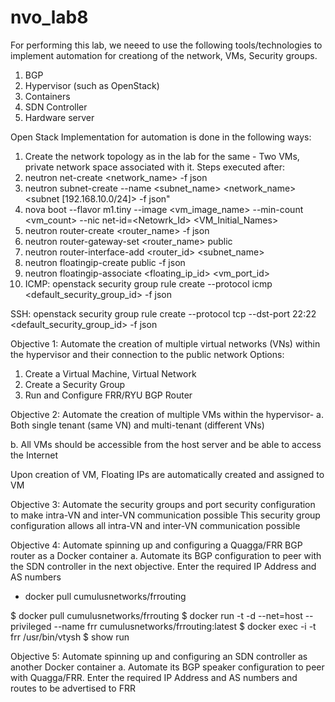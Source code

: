 # nvo_lab8

For performing this lab, we neeed to use the following tools/technologies to implement automation for creationg of the network, VMs, Security groups.

1. BGP
2. Hypervisor (such as OpenStack)
3. Containers
4. SDN Controller
5. Hardware server


Open Stack Implementation for automation is done in the following ways:
1. Create the network topology as in the lab for the same - Two VMs, private network space associated with it.
Steps executed after:
1. neutron net-create <network_name> -f json
2. neutron subnet-create --name <subnet_name> <network_name> <subnet [192.168.10.0/24]> -f json"
3. nova boot --flavor m1.tiny --image <vm_image_name> --min-count <vm_count> --nic net-id=<Netowrk_Id> <VM_Initial_Names>
4. neutron router-create <router_name> -f json
5. neutron router-gateway-set <router_name> public
6. neutron router-interface-add <router_id> <subnet_name>
7. neutron floatingip-create public -f json
8. neutron floatingip-associate <floating_ip_id> <vm_port_id>
9. ICMP: openstack security group rule create --protocol icmp <default_security_group_id> -f json

SSH: openstack security group rule create --protocol tcp --dst-port 22:22 <default_security_group_id> -f json



Objective 1: Automate the creation of multiple virtual networks (VNs) within the hypervisor and their connection to the public network
Options:
1. Create a Virtual Machine, Virtual Network
2. Create a Security Group
3. Run and Configure FRR/RYU BGP Router

Objective 2: Automate the creation of multiple VMs within the hypervisor-
a. Both single tenant (same VN) and multi-tenant (different VNs)

b. All VMs should be accessible from the host server and be able to access the Internet

Upon creation of VM, Floating IPs are automatically created and assigned to VM

Objective 3: Automate the security groups and port security configuration to make intra-VN and inter-VN communication possible
This security group configuration allows all intra-VN and inter-VN communication possible

Objective 4: Automate spinning up and configuring a Quagga/FRR BGP router as a Docker container
a. Automate its BGP configuration to peer with the SDN controller in the next objective. Enter the required IP Address and AS numbers

- docker pull cumulusnetworks/frrouting

$ docker pull cumulusnetworks/frrouting
$ docker run -t -d --net=host --privileged --name frr cumulusnetworks/frrouting:latest
$ docker exec -i -t frr /usr/bin/vtysh
$ show run


Objective 5: Automate spinning up and configuring an SDN controller as another Docker container
a. Automate its BGP speaker configuration to peer with Quagga/FRR. Enter the required IP Address and AS numbers and routes to be advertised to FRR

